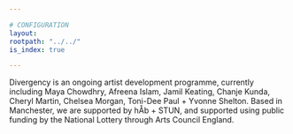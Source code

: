 ```yaml
---

# CONFIGURATION
layout:
rootpath: "../../"
is_index: true

---
```

Divergency is an ongoing artist development programme, currently including Maya Chowdhry, Afreena Islam, Jamil Keating, Chanje Kunda, Cheryl Martin, Chelsea Morgan, Toni-Dee Paul + Yvonne Shelton. Based in Manchester, we are supported by hÅb + STUN, and supported using public funding by the National Lottery through Arts Council England.

